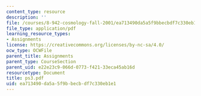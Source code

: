 ```yaml
---
content_type: resource
description: ''
file: /courses/8-942-cosmology-fall-2001/ea713490da5a5f9bbecbdf7c330eb1e1_ps3.pdf
file_type: application/pdf
learning_resource_types:
- Assignments
license: https://creativecommons.org/licenses/by-nc-sa/4.0/
ocw_type: OCWFile
parent_title: Assignments
parent_type: CourseSection
parent_uid: e22e23c9-066d-0773-f421-33eca45ab16d
resourcetype: Document
title: ps3.pdf
uid: ea713490-da5a-5f9b-becb-df7c330eb1e1
---
```


